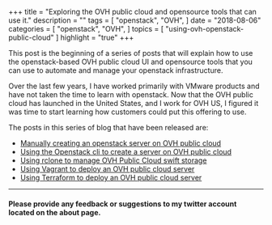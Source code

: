 +++
title = "Exploring the OVH public cloud and opensource tools that can use it."
description = ""
tags = [
    "openstack",
    "OVH",
]
date = "2018-08-06"
categories = [
    "openstack",
    "OVH",
]
topics = [
    "using-ovh-openstack-public-cloud"
]
highlight = "true"
+++

This post is the beginning of a series of posts that will explain how to use the openstack-based OVH public cloud UI and opensource tools that you can use to automate and manage your openstack infrastructure. 

Over the last few years, I have worked primarily with VMware products and have not taken the time to learn with openstack. Now that the OVH public cloud has launched in the United States, and I work for OVH US, I figured it was time to start learning how customers could put this offering to use.

The posts in this series of blog that have been released are:

 - <a href="../2018-08-08-creating-an-openstack-server-on-ovh-public-cloud">Manually creating an openstack server on OVH public cloud</a>
 - <a href="../2018-08-10-using-the-openstack-cli-to-create-a-server-on-ovh-public-cloud">Using the Openstack cli to create a server on OVH public cloud</a>
 - <a href="../2018-08-14-using-rclone-to-connect-to-ovh-public-cloud-swift-storage">Using rclone to manage OVH Public Cloud swift storage</a>
 - <a href="../2018-08-19-using-vagrant-to-deploy-to-ovh-public-cloud">Using Vagrant to deploy an OVH public cloud server</a>
 - <a href="../2018-08-21-using-terraform-to-deploy-to-ovh-public-cloud">Using Terraform to deploy an OVH public cloud server</a>

---

#### Please provide any feedback or suggestions to my twitter account located on the about page.
